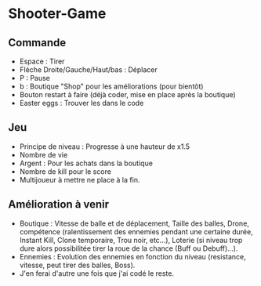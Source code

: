 # Shooter-Game

## Commande 

- Espace : Tirer
- Flèche Droite/Gauche/Haut/bas : Déplacer
- P : Pause
- b : Boutique "Shop" pour les améliorations (pour bientôt)
- Bouton restart à faire (déjà coder, mise en place après la boutique)
- Easter eggs : Trouver les dans le code

## Jeu 

- Principe de niveau : Progresse à une hauteur de x1.5
- Nombre de vie
- Argent : Pour les achats dans la boutique
- Nombre de kill pour le score
- Multijoueur à mettre ne place à la fin.

## Amélioration à venir 

- Boutique : Vitesse de balle et de déplacement, Taille des balles, Drone, compétence (ralentissement des ennemies pendant une certaine durée, Instant Kill, Clone temporaire, Trou noir, etc...), Loterie (si niveau trop dure alors possibilitée tirer la roue de la chance (Buff ou Debuff)...).
- Ennemies : Evolution des ennemies en fonction du niveau (resistance, vitesse, peut tirer des balles, Boss).
- J'en ferai d'autre une fois que j'ai codé le reste. 
